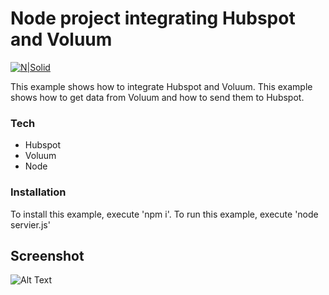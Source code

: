 # Node project integrating Hubspot and Voluum

[![N|Solid](https://cldup.com/dTxpPi9lDf.thumb.png)](https://nodesource.com/products/nsolid)

This example shows how to integrate Hubspot and Voluum.
This example shows how to get data from Voluum and how to send them to Hubspot.

### Tech

* Hubspot
* Voluum
* Node

### Installation
To install this example, execute 'npm i'.
To run this example, execute 'node servier.js'

## Screenshot

  ![Alt Text](/../master/image/screenshot.png?raw=true "Optional Title")
